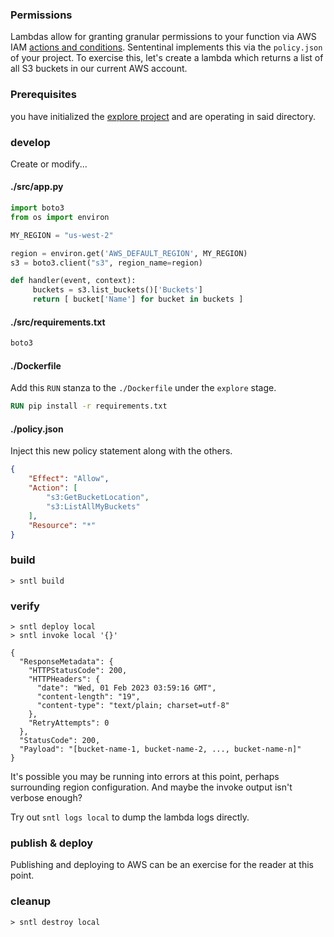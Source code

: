 ### Permissions
Lambdas allow for granting granular permissions to your function via AWS IAM [actions and conditions](https://docs.aws.amazon.com/service-authorization/latest/reference/reference_policies_actions-resources-contextkeys.html). Sententinal implements this via the `policy.json` of your project. To exercise this, let's create a lambda which returns a list of all S3 buckets in our current AWS account.

### Prerequisites
you have initialized the [explore project](/examples/project) and are operating in said directory.


### develop

Create or modify...

<!-- tabs:start -->

#### **./src/app.py**

```python
import boto3
from os import environ

MY_REGION = "us-west-2"

region = environ.get('AWS_DEFAULT_REGION', MY_REGION)
s3 = boto3.client("s3", region_name=region)

def handler(event, context):
     buckets = s3.list_buckets()['Buckets']
     return [ bucket['Name'] for bucket in buckets ]
```

#### **./src/requirements.txt**

```txt
boto3
```

#### **./Dockerfile**

Add this `RUN` stanza to the `./Dockerfile` under the `explore` stage.

```dockerfile
RUN pip install -r requirements.txt
```

#### **./policy.json**

Inject this new policy statement along with the others.

```json
{
    "Effect": "Allow",
    "Action": [
        "s3:GetBucketLocation",
        "s3:ListAllMyBuckets"
    ],
    "Resource": "*"
}
```

<!-- tabs:end -->


### build

```shell
> sntl build
```

### verify
```shell
> sntl deploy local
> sntl invoke local '{}'

{
  "ResponseMetadata": {
    "HTTPStatusCode": 200,
    "HTTPHeaders": {
      "date": "Wed, 01 Feb 2023 03:59:16 GMT",
      "content-length": "19",
      "content-type": "text/plain; charset=utf-8"
    },
    "RetryAttempts": 0
  },
  "StatusCode": 200,
  "Payload": "[bucket-name-1, bucket-name-2, ..., bucket-name-n]"
}
```

It's possible you may be running into errors at this point, perhaps surrounding region configuration. And maybe the invoke output isn't verbose enough?

Try out `sntl logs local` to dump the lambda logs directly.

### publish & deploy
Publishing and deploying to AWS can be an exercise for the reader at this point.

### cleanup
```shell
> sntl destroy local
```